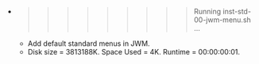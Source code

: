 * >>>>>>>>> Running inst-std-00-jwm-menu.sh ...
  * Add default standard menus in JWM.
  * Disk size = 3813188K. Space Used = 4K. Runtime = 00:00:00:01.
